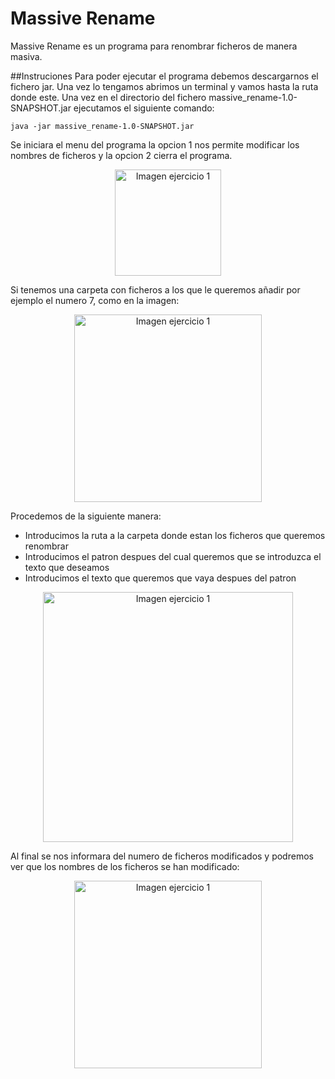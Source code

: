 # Massive Rename
Massive Rename es un programa para renombrar ficheros de manera masiva.

##Instruciones
Para poder ejecutar el programa debemos descargarnos el fichero jar. Una vez lo tengamos abrimos un terminal y vamos hasta la ruta donde este. Una vez en el directorio del fichero massive_rename-1.0-SNAPSHOT.jar ejecutamos el siguiente comando:

`java -jar massive_rename-1.0-SNAPSHOT.jar`

Se iniciara el menu del programa la opcion 1 nos permite modificar los nombres de ficheros y la opcion 2 cierra el programa.

<p align="center">
<img 
src="https://raw.githubusercontent.com/rodrimmbdev/massive_rename/develop/imgs/img_2.png"
alt="Imagen ejercicio 1"
height="170"
/>
</p>

Si tenemos una carpeta con ficheros a los que le queremos añadir por ejemplo el numero 7, como en la imagen:
<p align="center">
<img 
src="https://raw.githubusercontent.com/rodrimmbdev/massive_rename/develop/imgs/img_1.png"
alt="Imagen ejercicio 1"
height="300"
/>
</p>

Procedemos de la siguiente manera:
- Introducimos la ruta a la carpeta donde estan  los ficheros que queremos renombrar
- Introducimos el patron despues del cual queremos que se introduzca el texto que deseamos
- Introducimos el texto que queremos que vaya despues del patron

<p align="center">
<img 
src="https://raw.githubusercontent.com/rodrimmbdev/massive_rename/develop/imgs/img_3.png"
alt="Imagen ejercicio 1"
height="400"
/>
</p>

Al final se nos informara del numero de ficheros modificados y podremos ver que los nombres de los ficheros se han modificado:

<p align="center">
<img 
src="https://raw.githubusercontent.com/rodrimmbdev/massive_rename/develop/imgs/img_4.png"
alt="Imagen ejercicio 1"
height="300"
/>
</p>
